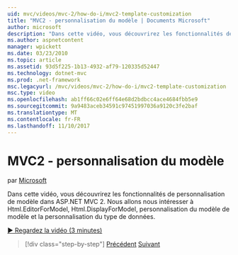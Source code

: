 ```yaml
---
uid: mvc/videos/mvc-2/how-do-i/mvc2-template-customization
title: "MVC2 - personnalisation du modèle | Documents Microsoft"
author: microsoft
description: "Dans cette vidéo, vous découvrirez les fonctionnalités de personnalisation de modèle dans ASP.NET MVC 2. Nous allons nous intéresser à Html.EditorForModel, Html.DisplayForModel, liste de modèles de modèle..."
ms.author: aspnetcontent
manager: wpickett
ms.date: 03/23/2010
ms.topic: article
ms.assetid: 93d5f225-1b13-4932-af79-120335d52447
ms.technology: dotnet-mvc
ms.prod: .net-framework
msc.legacyurl: /mvc/videos/mvc-2/how-do-i/mvc2-template-customization
msc.type: video
ms.openlocfilehash: ab1ff66c02e6ff64e68d2bdbcc4ace4684fbb5e9
ms.sourcegitcommit: 9a9483aceb34591c97451997036a9120c3fe2baf
ms.translationtype: MT
ms.contentlocale: fr-FR
ms.lasthandoff: 11/10/2017
---
```

<a name="mvc2---template-customization"></a>MVC2 - personnalisation du modèle
====================
par [Microsoft](https://github.com/microsoft)

Dans cette vidéo, vous découvrirez les fonctionnalités de personnalisation de modèle dans ASP.NET MVC 2. Nous allons nous intéresser à Html.EditorForModel, Html.DisplayForModel, personnalisation du modèle de modèle et la personnalisation du type de données.

[&#9654; Regardez la vidéo (3 minutes)](https://channel9.msdn.com/Blogs/ASP-NET-Site-Videos/mvc2-template-customization)

>[!div class="step-by-step"]
[Précédent](mvc2-model-validation.md)
[Suivant](aspnet-mvc-2-areas.md)
